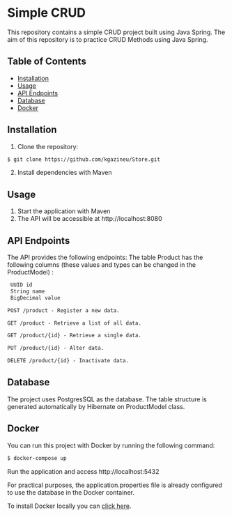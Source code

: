 # Simple CRUD
This repository contains a simple CRUD project built using Java Spring. The aim of this repository is to practice CRUD Methods using Java Spring.

## Table of Contents

- [Installation](#installation)
- [Usage](#usage)
- [API Endpoints](#api-endpoints)
- [Database](#database)
- [Docker](#docker)

## Installation

1. Clone the repository:

```bash
$ git clone https://github.com/kgazineu/Store.git
```

2. Install dependencies with Maven

## Usage

1. Start the application with Maven
2. The API will be accessible at http://localhost:8080


## API Endpoints
The API provides the following endpoints:
The table Product has the following columns (these values and types can be changed in the ProductModel) :
```markdown
 UUID id 
 String name
 BigDecimal value 
```

```markdown
POST /product - Register a new data.

GET /product - Retrieve a list of all data.

GET /product/{id} - Retrieve a single data.

PUT /product/{id} - Alter data.

DELETE /product/{id} - Inactivate data.
```

## Database
The project uses PostgresSQL as the database.
The table structure is generated automatically by Hibernate on ProductModel class.

## Docker

You can run this project with Docker by running the following command:


```bash
$ docker-compose up
```
Run the application and access http://localhost:5432

For practical purposes, the application.properties file is already configured to use the database in the Docker container.

To install Docker locally you can [click here](https://www.docker.com/products/docker-desktop/).
